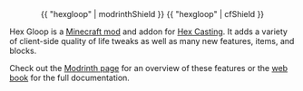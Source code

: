 <center>
{{ "hexgloop" | modrinthShield }}
{{ "hexgloop" | cfShield }}
</center>


Hex Gloop is a [Minecraft mod](https://en.wikipedia.org/wiki/Minecraft_modding) and addon for [Hex Casting](https://modrinth.com/mod/hex-casting). It adds a variety of client-side quality of life tweaks as well as many new features, items, and blocks.

Check out the [Modrinth page](https://modrinth.com/mod/hexgloop) for an overview of these features or the [web book](https://hexgloop.hexxy.media) for the full documentation.

<!-- TODO: maybe embed some images here too ? -->
